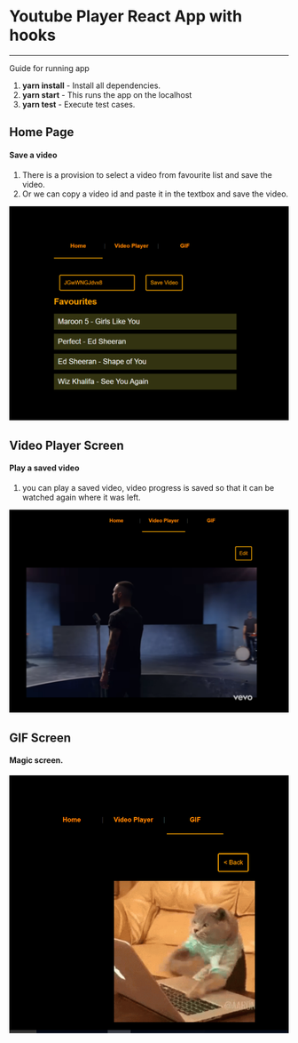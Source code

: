# Youtube Player React App with hooks
 
---
 

Guide for running app

1. **yarn install** - Install all dependencies.
2. **yarn start** - This runs the app on the localhost
3. **yarn test** - Execute test cases.


## Home Page

#### Save a video
1. There is a provision to select a video from favourite list and save the video.
2. Or we can copy a video id and paste it in the textbox and save the video.

![Home Page](https://github.com/farooqmir/youtubePlayer/blob/main/docs/home.PNG)


## Video Player Screen
#### Play a saved video
1. you can play a saved video, video progress is saved so that it can be watched again where it was left.

![Video Player](https://github.com/farooqmir/youtubePlayer/blob/main/docs/videoPlayer.PNG)

## GIF Screen
#### Magic screen.
![GIF](https://github.com/farooqmir/youtubePlayer/blob/main/docs/gif.PNG)

